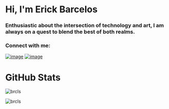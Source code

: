 <h1 align="left">Hi, I'm Erick Barcelos</h1>
<h3 align="left">Enthusiastic about the intersection of technology and art, I am always on a quest to blend the best of both realms.</h3>

<h3 align="left">Connect with me:</h3>

[![image](https://img.shields.io/badge/Gmail-D14836?style=for-the-badge&logo=gmail&logoColor=white)](mailto:erickbarcelosdev@gmail.com)
[![image](https://img.shields.io/badge/LinkedIn-0077B5?style=for-the-badge&logo=linkedin&logoColor=white)](https://linkedin.com/in/brcls)

<h1 align="left">GitHub Stats</h1>

<p><img align="center" src="https://github-readme-stats.vercel.app/api?username=brcls&show_icons=true&theme=graywhite&locale=en" alt="brcls" /></p>

<p><img align="left" src="https://github-readme-stats.vercel.app/api/top-langs?username=brcls&show_icons=true&theme=graywhite&locale=en&layout=compact" alt="brcls" /></p>

